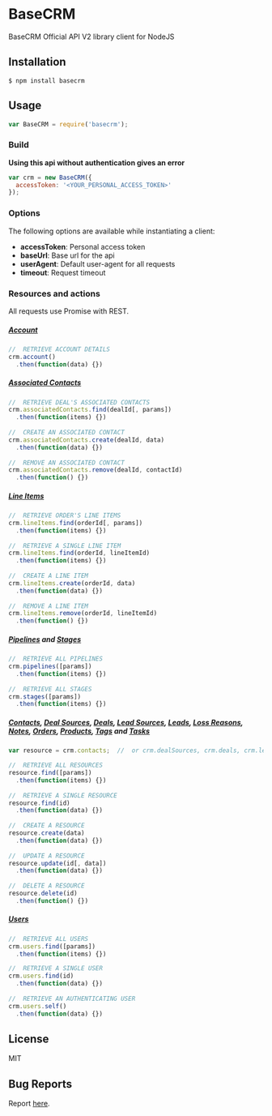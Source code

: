 # BaseCRM

BaseCRM Official API V2 library client for NodeJS

## Installation

    $ npm install basecrm

## Usage

```javascript
var BaseCRM = require('basecrm');
```

### Build
__Using this api without authentication gives an error__

```javascript
var crm = new BaseCRM({
  accessToken: '<YOUR_PERSONAL_ACCESS_TOKEN>'
});
```

### Options

The following options are available while instantiating a client:

 * __accessToken__: Personal access token
 * __baseUrl__: Base url for the api
 * __userAgent__: Default user-agent for all requests
 * __timeout__: Request timeout

### Resources and actions

All requests use Promise with REST.
 
##### [Account](https://developers.getbase.com/docs/rest/reference/account "API Documentation")

```javascript
//  RETRIEVE ACCOUNT DETAILS
crm.account()
  .then(function(data) {})
```

##### [Associated Contacts](https://developers.getbase.com/docs/rest/reference/associated_contacts "API Documentation")

```javascript
//  RETRIEVE DEAL'S ASSOCIATED CONTACTS
crm.associatedContacts.find(dealId[, params])
  .then(function(items) {})
  
//  CREATE AN ASSOCIATED CONTACT
crm.associatedContacts.create(dealId, data)
  .then(function(data) {})
  
//  REMOVE AN ASSOCIATED CONTACT
crm.associatedContacts.remove(dealId, contactId)
  .then(function() {})
```

##### [Line Items](https://developers.getbase.com/docs/rest/reference/line_items "API Documentation")

```javascript
//  RETRIEVE ORDER'S LINE ITEMS
crm.lineItems.find(orderId[, params])
  .then(function(items) {})
  
//  RETRIEVE A SINGLE LINE ITEM
crm.lineItems.find(orderId, lineItemId)
  .then(function(items) {})
  
//  CREATE A LINE ITEM
crm.lineItems.create(orderId, data)
  .then(function(data) {})
  
//  REMOVE A LINE ITEM
crm.lineItems.remove(orderId, lineItemId)
  .then(function() {})
```
 
##### [Pipelines](https://developers.getbase.com/docs/rest/reference/pipelines "API Documentation") and [Stages](https://developers.getbase.com/docs/rest/reference/stages "API Documentation")

```javascript
//  RETRIEVE ALL PIPELINES
crm.pipelines([params])
  .then(function(items) {})
  
//  RETRIEVE ALL STAGES
crm.stages([params])
  .then(function(items) {})
```

##### [Contacts](https://developers.getbase.com/docs/rest/reference/contacts "API Documentation"), [Deal Sources](https://developers.getbase.com/docs/rest/reference/deal_sources "API Documentation"), [Deals](https://developers.getbase.com/docs/rest/reference/deals "API Documentation"), [Lead Sources](https://developers.getbase.com/docs/rest/reference/lead_sources "API Documentation"), [Leads](https://developers.getbase.com/docs/rest/reference/leads "API Documentation"), [Loss Reasons](https://developers.getbase.com/docs/rest/reference/loss_reasons "API Documentation"), [Notes](https://developers.getbase.com/docs/rest/reference/notes "API Documentation"), [Orders](https://developers.getbase.com/docs/rest/reference/orders "API Documentation"), [Products](https://developers.getbase.com/docs/rest/reference/products "API Documentation"), [Tags](https://developers.getbase.com/docs/rest/reference/tags "API Documentation") and [Tasks](https://developers.getbase.com/docs/rest/reference/tasks "API Documentation")

```javascript
var resource = crm.contacts;  //  or crm.dealSources, crm.deals, crm.leadSources, crm.leads, crm.lossReasons, crm.notes, crm.orders, crm.products, crm.tags and crm.tasks

//  RETRIEVE ALL RESOURCES
resource.find([params])
  .then(function(items) {})
  
//  RETRIEVE A SINGLE RESOURCE
resource.find(id)
  .then(function(data) {})
  
//  CREATE A RESOURCE
resource.create(data)
  .then(function(data) {})
  
//  UPDATE A RESOURCE
resource.update(id[, data])
  .then(function(data) {})
  
//  DELETE A RESOURCE
resource.delete(id)
  .then(function() {})
```

##### [Users](https://developers.getbase.com/docs/rest/reference/users "API Documentation")

```javascript
//  RETRIEVE ALL USERS
crm.users.find([params])
  .then(function(items) {})

//  RETRIEVE A SINGLE USER
crm.users.find(id)
  .then(function(data) {})
  
//  RETRIEVE AN AUTHENTICATING USER
crm.users.self()
  .then(function(data) {})
```

## License
MIT

## Bug Reports
Report [here](https://github.com/yurypaleev/BaseCRM/issues).
